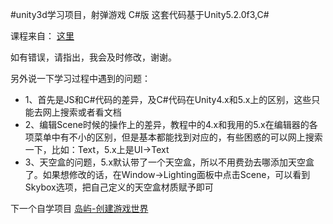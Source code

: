 #unity3d学习项目，射弹游戏 C\#版
这套代码基于Unity5.2.0f3,C#

课程来自：
[这里](http://www.51zxw.net/study.asp?vip=11885058)

如有错误，请指出，我会及时修改，谢谢。

另外说一下学习过程中遇到的问题：
* 1、首先是JS和C#代码的差异，及C#代码在Unity4.x和5.x上的区别，这些只能去网上搜索或者看文档
* 2、编辑Scene时候的操作上的差异，教程中的4.x和我用的5.x在编辑器的各项菜单中有不小的区别，但是基本都能找到对应的，有些困惑的可以网上搜索一下，比如：Text，5.x上是UI->Text
* 3、天空盒的问题，5.x默认带了一个天空盒，所以不用费劲去哪添加天空盒了。如果想修改的话，在Window->Lighting面板中点击Scene，可以看到Skybox选项，把自己定义的天空盒材质赋予即可

下一个自学项目 [岛屿-创建游戏世界](https://github.com/teffy/Island)
